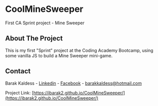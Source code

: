 # CoolMineSweeper
First CA Sprint project - Mine Sweeper

## About The Project

This is my first "Sprint" project at the Coding Academy Bootcamp, using some vanilla JS to build a Mine Sweeper mini-game.


## Contact

Barak Kaldess - [Linkedin](https://www.linkedin.com/in/barak-kaldess/) - [Facebook](https://www.facebook.com/barak.kaldess/) - barakkaldess@hotmail.com


Project Link: [https://ibarak2.github.io/CoolMineSweeper/](https://ibarak2.github.io/CoolMineSweeper/)
